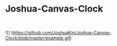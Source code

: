 # Joshua-Canvas-Clock
</br>

![] (https://github.com/JoshuaKin/Joshua-Canvas-Clock/blob/master/example.gif)
